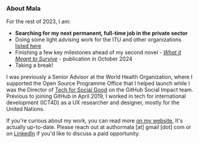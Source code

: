 ### About Mala

For the rest of 2023, I am:

- **Searching for my next permanent, full-time job in the private sector**
- Doing some light advising work for the ITU and other organizations [listed here](https://malakumar.com/tech-social-good-strategy-design/#AdvisoryWork)
- Finishing a few key milestones ahead of my second novel - *[What it Meant to Survive](https://malakumar.com/writing/what-it-meant-to-survive/)* - publication in October 2024
- Taking a break!

I was previously a Senior Advisor at the World Health Organization, where I supported the Open Source Programme Office that I helped launch while I was the Director of [Tech for Social Good](https://web.archive.org/web/20230330200002/https://socialimpact.github.com/tech-for-social-good/) on the GitHub Social Impact team. Previous to joining GitHub in April 2019, I worked in tech for international development (ICT4D) as a UX researcher and designer, mostly for the United Nations. 

If you're curious about my work, you can read more <a href="https://malakumar.com" target="_blank">on my website.</a> It's actually up-to-date. Please reach out at authormala [at] gmail [dot] com or on [LinkedIn](https://linkedin.com/in/malakumar) if you'd like to discuss a paid opportunity.
